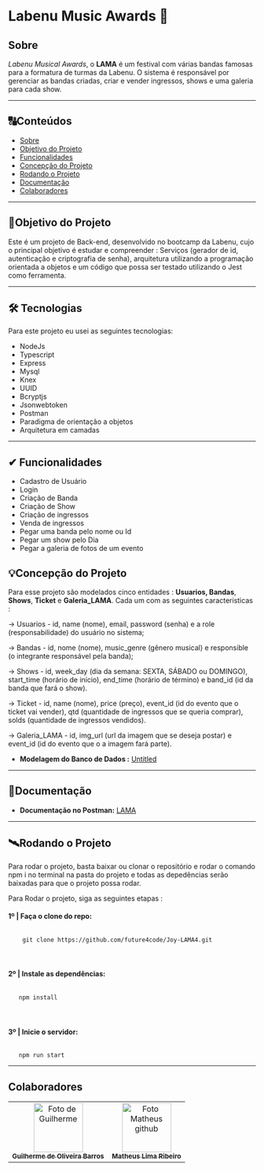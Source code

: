 # Labenu Music Awards 🎵

## Sobre

*Labenu Musical Awards*, o **LAMA** é um festival  com várias bandas famosas para a formatura de turmas da Labenu. O sistema é responsável por gerenciar as bandas criadas, criar e vender ingressos, shows e uma galeria para cada show.


---
##  🔠Conteúdos

<!--ts-->
   * [Sobre](#sobre)
   * [Objetivo do Projeto](#objetivo-do-projeto)
   * [Funcionalidades](#funcionalidades)
   * [Concepção do Projeto](#concepcao-do-projeto)
   * [Rodando o Projeto](#rodando-o-projeto)
   * [Documentação](#documentacao)
   * [Colaboradores](#colaboradores)
<!--te-->


---

##  🎯Objetivo do Projeto

Este é um projeto de Back-end, desenvolvido no bootcamp da Labenu, cujo o principal objetivo é estudar e compreender : Serviços (gerador de id, autenticação e criptografia de senha), arquitetura utilizando a programação orientada a objetos e um código que possa ser testado utilizando o Jest como ferramenta.

---

## 🛠 Tecnologias

Para este projeto eu usei as seguintes tecnologias:

- NodeJs
- Typescript
- Express
- Mysql
- Knex
- UUID
- Bcryptjs
- Jsonwebtoken
- Postman
- Paradigma de orientação a objetos
- Arquitetura em camadas

---

## ✔ Funcionalidades

- Cadastro de Usuário
- Login
- Criação de Banda
- Criação de Show
- Criação de ingressos
- Venda de ingressos
- Pegar uma banda pelo nome ou Id
- Pegar um show pelo Dia
- Pegar a galeria de fotos de um evento


## 💡Concepção do Projeto


Para esse projeto são modelados cinco entidades : **Usuarios, Bandas**, **Shows**, **Ticket** e **Galeria_LAMA**.  Cada um com as seguintes caracteristicas :

→ Usuarios -  id, name (nome), email, password (senha) e a role (responsabilidade) do usuário no sistema;

→ Bandas - id, nome (nome), music_genre (gênero musical) e responsible (o integrante responsável pela banda);

→ Shows - id, week_day (dia da semana: SEXTA, SÁBADO ou DOMINGO), start_time (horário de início), end_time (horário de término) e band_id (id da banda que fará o show).

→ Ticket - id, name (nome), price (preço), event_id (id do evento que o ticket vai vender), qtd (quantidade de ingressos que se queria comprar), solds (quantidade de ingressos vendidos).

→ Galeria_LAMA - id, img_url (url da imagem que se deseja postar) e event_id (id do evento que o a imagem fará parte).

- **Modelagem do Banco de Dados :** [Untitled](https://user-images.githubusercontent.com/47544503/178166945-dfd6d31e-f535-4ac8-bc5f-e938af03abe9.png)

---

## 🔗Documentação

- **Documentação no Postman:** [LAMA](https://documenter.getpostman.com/view/18676403/UzJJvJ1R)

---

## 🛰Rodando o Projeto

Para rodar o projeto, basta baixar ou clonar o repositório e rodar o comando npm i no terminal na pasta do projeto e todas as depedências serão baixadas para que o projeto possa rodar.

Para Rodar o projeto, siga as seguintes etapas :

<h4>1º | Faça o clone do repo: </h4>

<code>
    git clone https://github.com/future4code/Joy-LAMA4.git
</code>

<br>
<br>

<h4>2º | Instale as dependências: </h4>

<code>
   npm install
</code>

<br>
<br>

<h4>3º | Inicie o servidor: </h4>

<code>
   npm run start
</code>


---

## Colaboradores

<table>
  <tr>
    <td align="center">
      <a href="https://github.com/FIXER3600">
        <img src="https://avatars.githubusercontent.com/u/47544503?v=4" width="100px;" alt="Foto de Guilherme"/><br>
        <sub>
          <b>Guilherme de Oliveira Barros</b>
        </sub>
      </a>
    </td>
    <td align="center">
      <a href="https://github.com/mdmath15">
        <img src="https://avatars.githubusercontent.com/u/86062294?v=4" width="100px;" alt="Foto Matheus github"/><br>
        <sub>
          <b>Matheus Lima Ribeiro</b>
        </sub>
      </a>
    </td>
  </tr>
</table>

